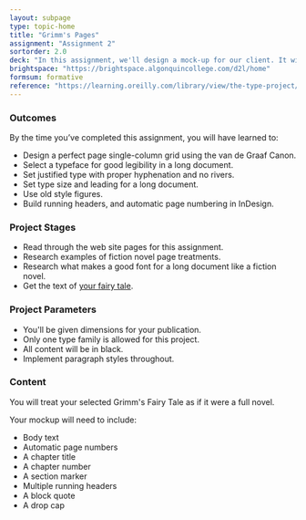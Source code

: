 ```yaml
---
layout: subpage
type: topic-home
title: "Grimm's Pages"
assignment: "Assignment 2"
sortorder: 2.0
deck: "In this assignment, we'll design a mock-up for our client. It will show them our design for their fiction novel with all its typographic elements."
brightspace: "https://brightspace.algonquincollege.com/d2l/home"
formsum: formative
reference: "https://learning.oreilly.com/library/view/the-type-project/9780136816034/ch31.xhtml"
---
```

### Outcomes

By the time you’ve completed this assignment, you will have learned to:

- Design a perfect page single-column grid using the van de Graaf Canon.
- Select a typeface for good legibility in a long document.
- Set justified type with proper hyphenation and no rivers.
- Set type size and leading for a long document.
- Use old style figures.
- Build running headers, and automatic page numbering in InDesign.

### Project Stages

- Read through the web site pages for this assignment.
- Research examples of fiction novel page treatments.
- Research what makes a good font for a long document like a fiction novel.
- Get the text of [your fairy tale](http://www-2.cs.cmu.edu/~spok/grimmtmp/).

### Project Parameters

- You'll be given dimensions for your publication.
- Only one type family is allowed for this project.
- All content will be in black.
- Implement paragraph styles throughout.

### Content

You will treat your selected Grimm's Fairy Tale as if it were a full novel.

Your mockup will need to include:

- Body text
- Automatic page numbers
- A chapter title
- A chapter number
- A section marker
- Multiple running headers
- A block quote
- A drop cap